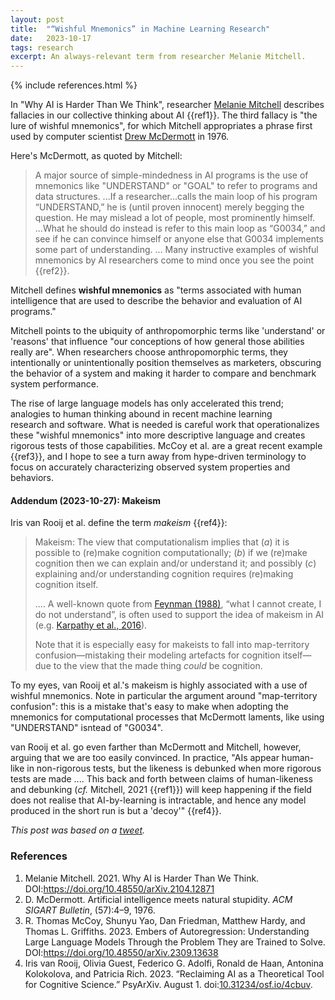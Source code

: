 ```yaml
---
layout: post
title:  "“Wishful Mnemonics” in Machine Learning Research"
date:   2023-10-17
tags: research
excerpt: An always-relevant term from researcher Melanie Mitchell.
---
```

{% include references.html %}

In "Why AI is Harder Than We Think", researcher [Melanie Mitchell](https://en.wikipedia.org/wiki/Melanie_Mitchell) describes fallacies in our collective thinking about AI {{ref1}}.
The third fallacy is "the lure of wishful mnemonics", for which Mitchell appropriates a phrase first used by computer scientist [Drew McDermott](https://en.wikipedia.org/wiki/Drew_McDermott) in 1976.

Here's McDermott, as quoted by Mitchell:

>A major source of simple-mindedness in AI programs is the use of mnemonics like "UNDERSTAND" or "GOAL" to refer to programs and data structures. ...If a researcher...calls the main loop of his program “UNDERSTAND,” he is (until proven innocent) merely begging the question. He may mislead a lot of people, most prominently himself. ...What he should do instead is refer to this main loop as “G0034,” and see if he can convince himself or anyone else that G0034 implements some part of understanding. ... Many instructive examples of wishful mnemonics by AI researchers come to mind once you see the point {{ref2}}.

Mitchell defines **wishful mnemonics** as "terms associated with human intelligence that are used to describe the behavior and evaluation of AI programs."

Mitchell points to the ubiquity of anthropomorphic terms like 'understand' or 'reasons' that influence "our conceptions of how general those abilities really are".  When researchers choose anthropomorphic terms, they intentionally or unintentionally position themselves as marketers, obscuring the behavior of a system and making it harder to compare and benchmark system performance.

The rise of large language models has only accelerated this trend; analogies to human thinking abound in recent machine learning research and software. What is needed is careful work that operationalizes these "wishful mnemonics" into more descriptive language and creates rigorous tests of those capabilities. McCoy et al. are a great recent example {{ref3}}, and I hope to see a turn away from hype-driven terminology to focus on accurately characterizing observed system properties and behaviors.

#### Addendum (2023-10-27): Makeism

Iris van Rooij et al. define the term _makeism_ {{ref4}}:

>Makeism: The view that computationalism implies that (_a_) it is possible to (re)make cognition computationally; (_b_) if we (re)make cognition then we can explain and/or understand it; and possibly (_c_) explaining and/or understanding cognition requires (re)making cognition itself.
>
>.... A well-known quote from [Feynman (1988)](https://digital.archives.caltech.edu/collections/Photographs/1.10-29/), “what I cannot create, I do not understand”, is often used to support the idea of makeism in AI (e.g. [Karpathy et al., 2016](https://web.archive.org/web/20180121082551/https://blog.openai.com/generative-models/)).
>
>Note that it is especially easy for makeists to fall into map-territory confusion—mistaking their modeling artefacts for cognition itself—due to the view that the made thing _could_ be cognition.

To my eyes, van Rooij et al.'s makeism is highly associated with a use of wishful mnemonics. Note in particular the argument around "map-territory confusion": this is a mistake that's easy to make when adopting the mnemonics for computational processes that McDermott laments, like using "UNDERSTAND" isntead of "G0034".

van Rooij et al. go even farther than McDermott and Mitchell, however, arguing that we are too easily convinced. 
In practice, "AIs appear human-like in non-rigorous tests, but the likeness is debunked when more rigorous tests are made .... This back and forth between claims of human-likeness and debunking (_cf._ Mitchell, 2021 {{ref1}}) will keep happening if the field does not realise that AI-by-learning is intractable, and hence any model produced in the short run is but a 'decoy'" {{ref4}}.

_This post was based on a [tweet](https://twitter.com/zwlevonian/status/1387820787768315904)._

### References

<ol class="reference-block">
  <li value="[1]" id="ref1">Melanie Mitchell. 2021. Why AI is Harder Than We Think. DOI:<a href="https://doi.org/10.48550/arXiv.2104.12871">https://doi.org/10.48550/arXiv.2104.12871</a></li>
  <li value="[2]" id="ref2">D. McDermott. Artificial intelligence meets natural stupidity. <i>ACM SIGART Bulletin</i>, (57):4–9, 1976.</li>
  <li value="[3]" id="ref3">R. Thomas McCoy, Shunyu Yao, Dan Friedman, Matthew Hardy, and Thomas L. Griffiths. 2023. Embers of Autoregression: Understanding Large Language Models Through the Problem They are Trained to Solve. DOI:<a href="https://doi.org/10.48550/arXiv.2309.13638">https://doi.org/10.48550/arXiv.2309.13638</a></li>
  <li value="[4]" id="ref4">Iris van Rooij, Olivia Guest, Federico G. Adolfi, Ronald de Haan, Antonina Kolokolova, and Patricia Rich. 2023. “Reclaiming AI as a Theoretical Tool for Cognitive Science.” PsyArXiv. August 1. doi:<a href="https://osf.io/preprints/psyarxiv/4cbuv/">10.31234/osf.io/4cbuv</a>.</li>
</ol>